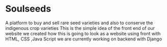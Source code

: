 # Soulseeds
A platform to buy and sell rare seed varieties and also to conserve the indigenous crop varieties
This is the simple idea of the front end of  our website
we created how this is going to look as a website using front with HTML, CSS ,Java Script 
we are currently working on backend with Django
